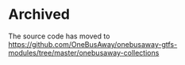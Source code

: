 # Archived

The source code has moved to https://github.com/OneBusAway/onebusaway-gtfs-modules/tree/master/onebusaway-collections
